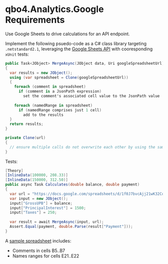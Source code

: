 # qbo4.Analytics.Google Requirements

Use Google Sheets to drive calculations for an API endpoint.

Implement the following psuedo-code as a C# class library targeting `.netstandard2.1`, leveraging the [Google Sheets API](https://developers.google.com/sheets/api/quickstart/dotnet) with cooresponding `xUnit` tests:

``` csharp
public Task<JObject> MergeAsync(JObject data, Uri googleSpreadsheetUrl) 
{
  var results = new JObject();
  using (var spreadsheet = Clone(googleSpreadsheetUrl))
  {
    foreach (comment in spreadsheet)
      if (comment is a JsonPath expression)
        set the comment's associated cell value to the JsonPath value
      
    foreach (namedRange in spreadsheet)
      if (namedRange comprises just 1 cell)
        add to the results
  }
  return results;  
}

private Clone(url) 
{
  // ensure multiple calls do not overwrite each other by using the same spreadsheet at the same time
}
```

Tests:

```csharp
[Theory]
[InlineData(100000, 208.33)]
[InlineData(150000, 312.50)]
public async Task Calculates(double balance, double payment) 
{
  var url = "https://docs.google.com/spreadsheets/d/1f0J7bvcAjj21wK32CqfVJsr_jLHJiL-jIm9_Y9kXGiI";
  var input = new JObject();
  input["GrossUPB"] = balance;
  input["PrincipalInterest"] = 1500;
  input["Taxes"] = 250;
  
  var result = await MergeAsync(input, url);
  Assert.Equal(payment, double.Parse(result["Payment"]));
}
```

A [sample spreadsheet](https://docs.google.com/spreadsheets/d/1f0J7bvcAjj21wK32CqfVJsr_jLHJiL-jIm9_Y9kXGiI/edit?usp=sharing) includes:

- Comments in cells B5..B7
- Names ranges for cells E21..E22

